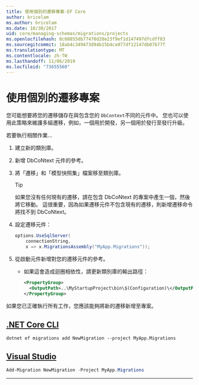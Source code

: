 ```yaml
---
title: 使用個別的遷移專案-EF Core
author: bricelam
ms.author: bricelam
ms.date: 10/30/2017
uid: core/managing-schemas/migrations/projects
ms.openlocfilehash: 0c08855db77470d28e23f9ef1d147497dfcdff83
ms.sourcegitcommit: 18ab4c349473d94b15b4ca977df12147db07b77f
ms.translationtype: MT
ms.contentlocale: zh-TW
ms.lasthandoff: 11/06/2019
ms.locfileid: "73655560"
---
```

# <a name="using-a-separate-migrations-project"></a>使用個別的遷移專案

您可能想要將您的遷移儲存在與包含您的 `DbContext`不同的元件中。 您也可以使用此策略來維護多組遷移，例如，一個用於開發，另一個用於發行至發行升級。

若要執行相關作業…

1. 建立新的類別庫。

2. 新增 DbCoNtext 元件的參考。

3. 將「遷移」和「模型快照集」檔案移至類別庫。
   > [!TIP]
   > 如果您沒有任何現有的遷移，請在包含 DbCoNtext 的專案中產生一個，然後將它移動。
   > 這很重要，因為如果遷移元件不包含現有的遷移，則新增遷移命令將找不到 DbCoNtext。

4. 設定遷移元件：

   ``` csharp
   options.UseSqlServer(
       connectionString,
       x => x.MigrationsAssembly("MyApp.Migrations"));
   ```

5. 從啟動元件新增對您的遷移元件的參考。
   * 如果這會造成迴圈相依性，請更新類別庫的輸出路徑：

     ``` xml
     <PropertyGroup>
       <OutputPath>..\MyStartupProject\bin\$(Configuration)\</OutputPath>
     </PropertyGroup>
     ```

如果您已正確執行所有工作，您應該能夠將新的遷移新增至專案。

## <a name="net-core-clitabdotnet-core-cli"></a>[.NET Core CLI](#tab/dotnet-core-cli)

``` Console
dotnet ef migrations add NewMigration --project MyApp.Migrations
```

## <a name="visual-studiotabvs"></a>[Visual Studio](#tab/vs)

``` powershell
Add-Migration NewMigration -Project MyApp.Migrations
```

***
